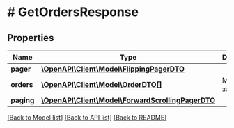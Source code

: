 # # GetOrdersResponse

## Properties

Name | Type | Description | Notes
------------ | ------------- | ------------- | -------------
**pager** | [**\OpenAPI\Client\Model\FlippingPagerDTO**](FlippingPagerDTO.md) |  | [optional]
**orders** | [**\OpenAPI\Client\Model\OrderDTO[]**](OrderDTO.md) | Модель заказа. |
**paging** | [**\OpenAPI\Client\Model\ForwardScrollingPagerDTO**](ForwardScrollingPagerDTO.md) |  | [optional]

[[Back to Model list]](../../README.md#models) [[Back to API list]](../../README.md#endpoints) [[Back to README]](../../README.md)
